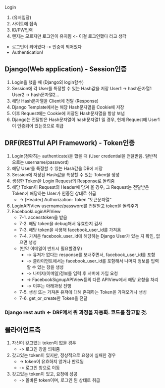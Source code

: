 Login

1. (유저입장)
2. 사이트에 접속
3. ID/PW입력
4. 왠지는 모르지만 로그인이 유지됨 <- 이걸 로그인했다 라고 생각

- 로그인이 되어있다 -> 인증이 되어있다
- Authentication!

## Django(Web application) - Session인증
1. Login을 했을 때 (Django의 login함수)
2. Session에 각 User를 특정할 수 있는 Hash값을 저장
    User1 -> hash문자열1
    User2 -> hash문자열2…
3. 해당 Hash문자열을 Client에 전달 (Response)
4. Django Template에서는 해당 Hash문자열을 Cookie에 저장
5. 이후 Request에는 Cookie에 저장된 Hash문자열을 항상 보냄
6. Django는 전달받은 Hash문자열이 hash문자열1 일 경우, 현재 Request에 User1이 인증되어 있는것으로 취급


## DRF(RESTful API Framework) - Token인증

1. Login(정확히는 authenticate)을 했을 때 (User credential을 전달받음. 일반적으로는 username/password)
2. 해당 User를 특정할 수 있는 Hash값을 DB에 저장
3. Session에 저장된 Hash값을 특정할 수 있는 Token을 생성
4. 생성한 Token을 Login Request의 Response로 돌려줌
5. 해당 Token이 Request의 Header에 담겨 올 경우, 그 Request는 전달받은 Token에 해당하는 User가 인증된 상태로 취급
	- -> [Header] Authorization: Token “토큰문자열”
6. LoginAPIView
        username/password를 전달받고
        token을 돌려주기
7. FacebookLoginAPIView
	- 7-1. accesstoken을 받음
	- 7-2. 해당 token을 debug해서 유효한지 검사
	- 7-3. 해당 token을 사용해 facebook_user\_id를 가져옴
	- 7-4. 가져온 facebook\_user\_id에 해당하는 Django User가 있는 지 확인, 없으면 생성
	- (만약 이메일이 반드시 필요할경우)
		- -> 유저가 없다는 response를 보내주면서, facebook\_user\_id를 포함
		- -> 클라이언트에서는 facebook_user_id를 포함해서 나머지 정보를 입력할 수 있는 창을 생성
		- -> 나머지(이메일)정보를 입력 후 서버에 가입 요청
		- -> FacebookSignupAPIView등의 다른 APIView에서 해당 요청을 처리
		- -> 이후는 아래과정 진행
	- 7-5. 생성 또는 가져온 유저에 대해 존재하는 Token을 가져오거나 생성
	- 7-6. get\_or\_create한 Token을 전달

### Django rest auth <- DRF에서 위 과정을 자동화. 코드를 참고할 것.


## 클라이언트측

1. 자신이 갖고있는 token이 없을 경우
	- -> 로그인 창을 띄워줌
2. 갖고있는 token이 있지만, 정상적으로 요청에 실패한 경우
	- -> token이 유효하지 않거나 만료됨
	- -> 로그인 창으로 이동
3. 갖고있는 token이 있고, 요청에 성공
	- -> 올바른 token이며, 로그인 된 상태로 취급